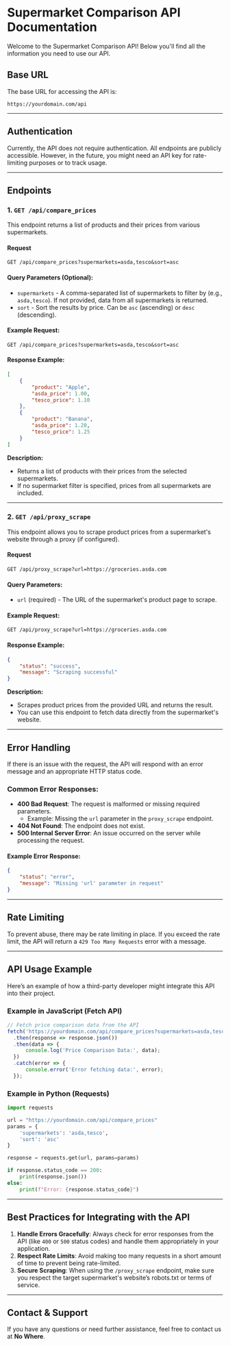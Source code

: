 # Supermarket Comparison API Documentation

Welcome to the Supermarket Comparison API! Below you'll find all the information you need to use our API.

## Base URL

The base URL for accessing the API is:

```
https://yourdomain.com/api
```

---

## Authentication

Currently, the API does not require authentication. All endpoints are publicly accessible. However, in the future, you might need an API key for rate-limiting purposes or to track usage.

---

## Endpoints

### 1. `GET /api/compare_prices`

This endpoint returns a list of products and their prices from various supermarkets.

#### Request

```
GET /api/compare_prices?supermarkets=asda,tesco&sort=asc
```

#### Query Parameters (Optional):
- `supermarkets` - A comma-separated list of supermarkets to filter by (e.g., `asda,tesco`). If not provided, data from all supermarkets is returned.
- `sort` - Sort the results by price. Can be `asc` (ascending) or `desc` (descending).

#### Example Request:

```
GET /api/compare_prices?supermarkets=asda,tesco&sort=asc
```

#### Response Example:

```json
[
    {
        "product": "Apple",
        "asda_price": 1.00,
        "tesco_price": 1.10
    },
    {
        "product": "Banana",
        "asda_price": 1.20,
        "tesco_price": 1.25
    }
]
```

**Description:**
- Returns a list of products with their prices from the selected supermarkets.
- If no supermarket filter is specified, prices from all supermarkets are included.

---

### 2. `GET /api/proxy_scrape`

This endpoint allows you to scrape product prices from a supermarket's website through a proxy (if configured).

#### Request

```
GET /api/proxy_scrape?url=https://groceries.asda.com
```

#### Query Parameters:
- `url` (required) - The URL of the supermarket's product page to scrape.

#### Example Request:

```
GET /api/proxy_scrape?url=https://groceries.asda.com
```

#### Response Example:

```json
{
    "status": "success",
    "message": "Scraping successful"
}
```

**Description:**
- Scrapes product prices from the provided URL and returns the result.
- You can use this endpoint to fetch data directly from the supermarket's website.

---

## Error Handling

If there is an issue with the request, the API will respond with an error message and an appropriate HTTP status code.

### Common Error Responses:

- **400 Bad Request**: The request is malformed or missing required parameters.
    - Example: Missing the `url` parameter in the `proxy_scrape` endpoint.
- **404 Not Found**: The endpoint does not exist.
- **500 Internal Server Error**: An issue occurred on the server while processing the request.

#### Example Error Response:

```json
{
    "status": "error",
    "message": "Missing 'url' parameter in request"
}
```

---

## Rate Limiting

To prevent abuse, there may be rate limiting in place. If you exceed the rate limit, the API will return a `429 Too Many Requests` error with a message.

---

## API Usage Example

Here’s an example of how a third-party developer might integrate this API into their project.

### Example in JavaScript (Fetch API)

```javascript
// Fetch price comparison data from the API
fetch('https://yourdomain.com/api/compare_prices?supermarkets=asda,tesco&sort=asc')
  .then(response => response.json())
  .then(data => {
      console.log('Price Comparison Data:', data);
  })
  .catch(error => {
      console.error('Error fetching data:', error);
  });
```

### Example in Python (Requests)

```python
import requests

url = "https://yourdomain.com/api/compare_prices"
params = {
    'supermarkets': 'asda,tesco',
    'sort': 'asc'
}

response = requests.get(url, params=params)

if response.status_code == 200:
    print(response.json())
else:
    print(f"Error: {response.status_code}")
```

---

## Best Practices for Integrating with the API

1. **Handle Errors Gracefully**: Always check for error responses from the API (like `400` or `500` status codes) and handle them appropriately in your application.
2. **Respect Rate Limits**: Avoid making too many requests in a short amount of time to prevent being rate-limited.
3. **Secure Scraping**: When using the `/proxy_scrape` endpoint, make sure you respect the target supermarket's website’s robots.txt or terms of service.

---

## Contact & Support

If you have any questions or need further assistance, feel free to contact us at **No Where**.
```
